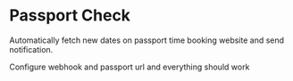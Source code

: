 # Passport Check

Automatically fetch new dates on passport time booking website and send notification.

Configure webhook and passport url and everything should work
